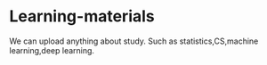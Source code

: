 # Learning-materials
We can upload anything about study. Such as statistics,CS,machine learning,deep learning.
